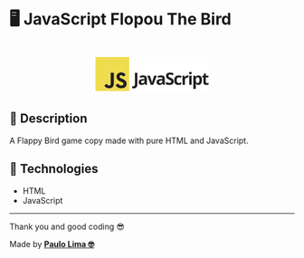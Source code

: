 # 🖥️ JavaScript Flopou The Bird

<h1 align="center">
  <img src=".github/logo.png" width="200px" />
</h1>

## 🔎️ Description

A Flappy Bird game copy made with pure HTML and JavaScript.

## 🚀️ Technologies

- HTML
- JavaScript

---

Thank you and good coding 😎️

Made by **<a href="https://paulophlp.github.io/portfolio/" target="__blank">Paulo Lima 🤓️</a>**

